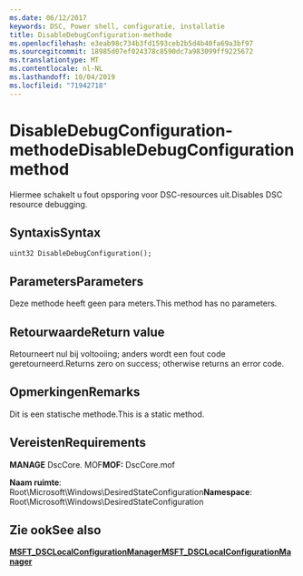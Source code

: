 ```yaml
---
ms.date: 06/12/2017
keywords: DSC, Power shell, configuratie, installatie
title: DisableDebugConfiguration-methode
ms.openlocfilehash: e3eab98c734b3fd1593ceb2b5d4b40fa69a3bf97
ms.sourcegitcommit: 18985d07ef024378c8590dc7a983099ff9225672
ms.translationtype: MT
ms.contentlocale: nl-NL
ms.lasthandoff: 10/04/2019
ms.locfileid: "71942718"
---
```

# <a name="disabledebugconfiguration-method"></a><span data-ttu-id="ef045-103">DisableDebugConfiguration-methode</span><span class="sxs-lookup"><span data-stu-id="ef045-103">DisableDebugConfiguration method</span></span>

<span data-ttu-id="ef045-104">Hiermee schakelt u fout opsporing voor DSC-resources uit.</span><span class="sxs-lookup"><span data-stu-id="ef045-104">Disables DSC resource debugging.</span></span>

## <a name="syntax"></a><span data-ttu-id="ef045-105">Syntaxis</span><span class="sxs-lookup"><span data-stu-id="ef045-105">Syntax</span></span>

```mof
uint32 DisableDebugConfiguration();
```

## <a name="parameters"></a><span data-ttu-id="ef045-106">Parameters</span><span class="sxs-lookup"><span data-stu-id="ef045-106">Parameters</span></span>

<span data-ttu-id="ef045-107">Deze methode heeft geen para meters.</span><span class="sxs-lookup"><span data-stu-id="ef045-107">This method has no parameters.</span></span>

## <a name="return-value"></a><span data-ttu-id="ef045-108">Retourwaarde</span><span class="sxs-lookup"><span data-stu-id="ef045-108">Return value</span></span>

<span data-ttu-id="ef045-109">Retourneert nul bij voltooiing; anders wordt een fout code geretourneerd.</span><span class="sxs-lookup"><span data-stu-id="ef045-109">Returns zero on success; otherwise returns an error code.</span></span>

## <a name="remarks"></a><span data-ttu-id="ef045-110">Opmerkingen</span><span class="sxs-lookup"><span data-stu-id="ef045-110">Remarks</span></span>

<span data-ttu-id="ef045-111">Dit is een statische methode.</span><span class="sxs-lookup"><span data-stu-id="ef045-111">This is a static method.</span></span>

## <a name="requirements"></a><span data-ttu-id="ef045-112">Vereisten</span><span class="sxs-lookup"><span data-stu-id="ef045-112">Requirements</span></span>

<span data-ttu-id="ef045-113">**MANAGE** DscCore. MOF</span><span class="sxs-lookup"><span data-stu-id="ef045-113">**MOF:** DscCore.mof</span></span>

<span data-ttu-id="ef045-114">**Naam ruimte**: Root\Microsoft\Windows\DesiredStateConfiguration</span><span class="sxs-lookup"><span data-stu-id="ef045-114">**Namespace**: Root\Microsoft\Windows\DesiredStateConfiguration</span></span>

## <a name="see-also"></a><span data-ttu-id="ef045-115">Zie ook</span><span class="sxs-lookup"><span data-stu-id="ef045-115">See also</span></span>

[<span data-ttu-id="ef045-116">**MSFT_DSCLocalConfigurationManager**</span><span class="sxs-lookup"><span data-stu-id="ef045-116">**MSFT_DSCLocalConfigurationManager**</span></span>](msft-dsclocalconfigurationmanager.md)
